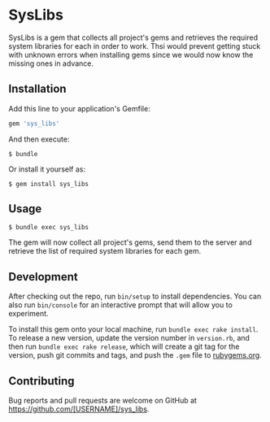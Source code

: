 # SysLibs

SysLibs is a gem that collects all project's gems and retrieves the required system libraries for each in order to work. Thsi would prevent getting stuck with unknown errors when installing gems since we would now know the missing ones in advance. 

## Installation

Add this line to your application's Gemfile:

```ruby
gem 'sys_libs'
```

And then execute:

    $ bundle

Or install it yourself as:

    $ gem install sys_libs

## Usage

    $ bundle exec sys_libs

The gem will now collect all project's gems, send them to the server and retrieve the list of required system libraries for each gem.

## Development

After checking out the repo, run `bin/setup` to install dependencies. You can also run `bin/console` for an interactive prompt that will allow you to experiment.

To install this gem onto your local machine, run `bundle exec rake install`. To release a new version, update the version number in `version.rb`, and then run `bundle exec rake release`, which will create a git tag for the version, push git commits and tags, and push the `.gem` file to [rubygems.org](https://rubygems.org).

## Contributing

Bug reports and pull requests are welcome on GitHub at https://github.com/[USERNAME]/sys_libs.
